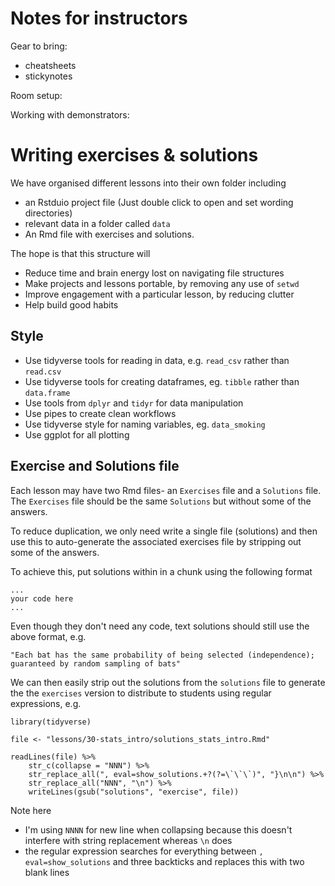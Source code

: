 # Notes for instructors

Gear to bring:

- cheatsheets
- stickynotes

Room setup:



Working with demonstrators:


# Writing exercises & solutions

We have organised different lessons into their own folder including 

- an Rstduio project file (Just double click to open and set wording directories) 
- relevant data in a folder called `data`
- An Rmd file with exercises and solutions.

The hope is that this structure will

- Reduce time and brain energy lost on navigating file structures
- Make projects and lessons portable, by removing any use of `setwd`
- Improve engagement with a particular lesson, by reducing clutter
- Help build good habits


## Style

* Use tidyverse tools for reading in data, e.g. `read_csv` rather than `read.csv`
* Use tidyverse tools for creating dataframes, eg. `tibble` rather than `data.frame`
* Use tools from `dplyr` and `tidyr` for data manipulation
* Use pipes to create clean workflows
* Use tidyverse style for naming variables, eg. `data_smoking` 
* Use ggplot for all plotting

## Exercise and Solutions file

Each lesson may have two Rmd files- an `Exercises` file and a `Solutions` file. The `Exercises` file should be the same `Solutions` but without some of the answers.

To reduce duplication, we only need write a single file (solutions) and then use this to auto-generate the associated exercises file by stripping out some of the answers. 

To achieve this, put solutions within in a chunk using the following format

```{r, eval=show_solutions}
...
your code here
...
```

Even though they don't need any code, text solutions should still use the above format, e.g.

```{r, eval=show_solutions}
"Each bat has the same probability of being selected (independence); guaranteed by random sampling of bats"
```

We can then easily strip out the solutions from the `solutions` file to generate the the `exercises` version to distribute to students using regular expressions, e.g.

```{r}
library(tidyverse)

file <- "lessons/30-stats_intro/solutions_stats_intro.Rmd"

readLines(file) %>% 
	str_c(collapse = "NNN") %>% 
	str_replace_all(", eval=show_solutions.+?(?=\`\`\`)", "}\n\n") %>%  
	str_replace_all("NNN", "\n") %>%  
	writeLines(gsub("solutions", "exercise", file))
```

Note here

- I'm using `NNNN` for new line when collapsing because this doesn't interfere with string replacement whereas `\n` does
- the regular expression searches for everything between  `, eval=show_solutions` and three backticks and replaces this with two blank lines

